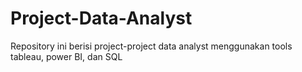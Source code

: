 # Project-Data-Analyst
Repository ini berisi project-project data analyst menggunakan tools tableau, power BI, dan SQL
